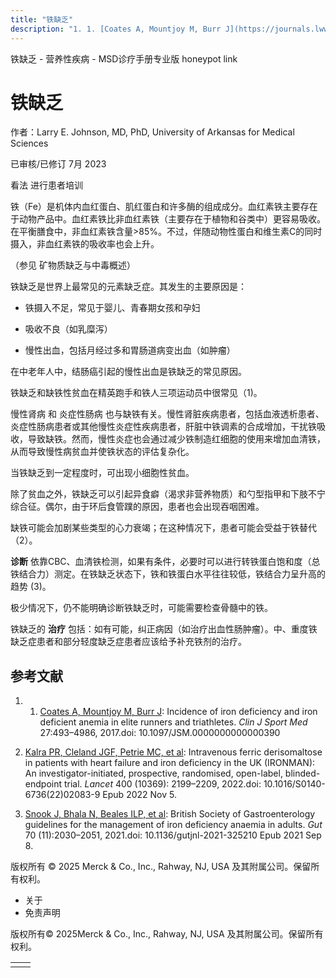 ```yaml
---
title: "铁缺乏"
description: "1. 1. [Coates A, Mountjoy M, Burr J](https://journals.lww.com/cjsportsmed/Abstract/2017/09000/Incidence_of_Iron_Deficiency_and_Iron_Deficient.12.aspx): Incidence of iron deficiency and iron deficient anemia in elite runners and triathletes. _Clin J Sport Med_ 27:493–4986, 2017.doi: 10.1097/JSM.0000000000000390"
---
```


﻿铁缺乏 \- 营养性疾病 \- MSD诊疗手册专业版 honeypot link

# 铁缺乏

作者：Larry E. Johnson, MD, PhD, University of Arkansas for Medical Sciences

已审核/已修订 7月 2023

看法 进行患者培训

铁（Fe）是机体内血红蛋白、肌红蛋白和许多酶的组成成分。血红素铁主要存在于动物产品中。血红素铁比非血红素铁（主要存在于植物和谷类中）更容易吸收。在平衡膳食中，非血红素铁含量>85%。不过，伴随动物性蛋白和维生素C的同时摄入，非血红素铁的吸收率也会上升。

（参见 矿物质缺乏与中毒概述）

铁缺乏是世界上最常见的元素缺乏症。其发生的主要原因是：

- 铁摄入不足，常见于婴儿、青春期女孩和孕妇

- 吸收不良（如乳糜泻）

- 慢性出血，包括月经过多和胃肠道病变出血（如肿瘤）


在中老年人中，结肠癌引起的慢性出血是铁缺乏的常见原因。

铁缺乏和缺铁性贫血在精英跑手和铁人三项运动员中很常见（1)。

慢性肾病 和 炎症性肠病 也与缺铁有关。慢性肾脏疾病患者，包括血液透析患者、炎症性肠病患者或其他慢性炎症性疾病患者，肝脏中铁调素的合成增加，干扰铁吸收，导致缺铁。然而，慢性炎症也会通过减少铁制造红细胞的使用来增加血清铁，从而导致慢性病贫血并使铁状态的评估复杂化。

当铁缺乏到一定程度时，可出现小细胞性贫血。

除了贫血之外，铁缺乏可以引起异食癖（渴求非营养物质）和勺型指甲和下肢不宁综合征。偶尔，由于环后食管蹼的原因，患者也会出现吞咽困难。

缺铁可能会加剧某些类型的心力衰竭；在这种情况下，患者可能会受益于铁替代（2）。

**诊断** 依靠CBC、血清铁检测，如果有条件，必要时可以进行转铁蛋白饱和度（总铁结合力）测定。在铁缺乏状态下，铁和铁蛋白水平往往较低，铁结合力呈升高的趋势 (3)。

极少情况下，仍不能明确诊断铁缺乏时，可能需要检查骨髓中的铁。

铁缺乏的 **治疗** 包括：如有可能，纠正病因（如治疗出血性肠肿瘤）。中、重度铁缺乏症患者和部分轻度缺乏症患者应该给予补充铁剂的治疗。

## 参考文献

1. 1. [Coates A, Mountjoy M, Burr J](https://journals.lww.com/cjsportsmed/Abstract/2017/09000/Incidence_of_Iron_Deficiency_and_Iron_Deficient.12.aspx): Incidence of iron deficiency and iron deficient anemia in elite runners and triathletes. _Clin J Sport Med_ 27:493–4986, 2017.doi: 10.1097/JSM.0000000000000390

2. [Kalra PR, Cleland JGF, Petrie MC, et al](https://www.thelancet.com/journals/lancet/article/PIIS0140-6736(22)02083-9/fulltext): Intravenous ferric derisomaltose in patients with heart failure and iron deficiency in the UK (IRONMAN): An investigator-initiated, prospective, randomised, open-label, blinded-endpoint trial. _Lancet_ 400 (10369): 2199–2209, 2022.doi: 10.1016/S0140-6736(22)02083-9 Epub 2022 Nov 5.

3. [Snook J, Bhala N, Beales ILP, et al](https://www.ncbi.nlm.nih.gov/pmc/articles/PMC8515119/): British Society of Gastroenterology guidelines for the management of iron deficiency anaemia in adults. _Gut_ 70 (11):2030–2051, 2021.doi: 10.1136/gutjnl-2021-325210 Epub 2021 Sep 8.



版权所有 © 2025
Merck & Co., Inc., Rahway, NJ, USA 及其附属公司。保留所有权利。

- 关于
- 免责声明

版权所有© 2025Merck & Co., Inc., Rahway, NJ, USA 及其附属公司。保留所有权利。

|     |     |
| --- | --- |
|  |  |